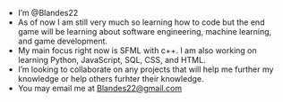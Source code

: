 - I’m @Blandes22
- As of now I am still very much so learning how to code but the end game will be learning about software engineering, machine learning, and game development.
- My main focus right now is SFML with c++. I am also working on learning Python, JavaScript, SQL, CSS, and HTML.
- I’m looking to collaborate on any projects that will help me further my knowledge or help others furhter their knowledge.
- You may email me at Blandes22@gmail.com

<!---
Blandes22/Blandes22 is a ✨ special ✨ repository because its `README.md` (this file) appears on your GitHub profile.
You can click the Preview link to take a look at your changes.
--->
